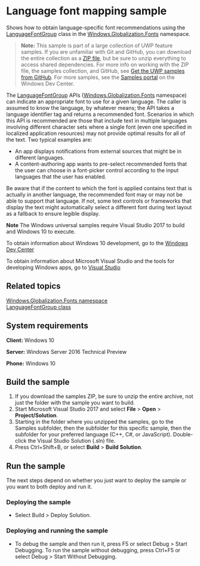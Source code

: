﻿<!---
  category: GlobalizationAndLocalization
  samplefwlink: http://go.microsoft.com/fwlink/p/?LinkId=620559
--->

# Language font mapping sample

Shows how to obtain language-specific font recommendations using the [LanguageFontGroup](http://msdn.microsoft.com/library/windows/apps/br206865) 
class in the [Windows.Globalization.Fonts](http://msdn.microsoft.com/library/windows/apps/br206881) namespace.

> **Note:** This sample is part of a large collection of UWP feature samples. 
> If you are unfamiliar with Git and GitHub, you can download the entire collection as a 
> [ZIP file](https://github.com/Microsoft/Windows-universal-samples/archive/master.zip), but be 
> sure to unzip everything to access shared dependencies. For more info on working with the ZIP file, 
> the samples collection, and GitHub, see [Get the UWP samples from GitHub](https://aka.ms/ovu2uq). 
> For more samples, see the [Samples portal](https://aka.ms/winsamples) on the Windows Dev Center. 

The [LanguageFontGroup](http://msdn.microsoft.com/library/windows/apps/br206865) APIs 
([Windows.Globalization.Fonts](http://msdn.microsoft.com/library/windows/apps/br206881) namespace) can indicate an appropriate font to use for a given language. 
The caller is assumed to know the language, by whatever means; the API takes a language identifier tag and returns a recommended font. 
Scenarios in which this API is recommended are those that include text in multiple languages involving different character sets where a single font 
(even one specified in localized application resources) may not provide optimal results for all of the text. Two typical examples are:

-   An app displays notifications from external sources that might be in different languages.
-   A content-authoring app wants to pre-select recommended fonts that the user can choose in a font-picker control according to the input languages that the user has enabled.

Be aware that if the content to which the font is applied contains text that is actually in another language, the recommended font may or may not be able to support that language. If not, some text controls or frameworks that display the text might automatically select a different font during text layout as a fallback to ensure legible display.

**Note** The Windows universal samples require Visual Studio 2017 to build and Windows 10 to execute.
 
To obtain information about Windows 10 development, go to the [Windows Dev Center](http://go.microsoft.com/fwlink/?LinkID=532421)

To obtain information about Microsoft Visual Studio and the tools for developing Windows apps, go to [Visual Studio](http://go.microsoft.com/fwlink/?LinkID=532422)

## Related topics

[Windows.Globalization.Fonts namespace](http://msdn.microsoft.com/library/windows/apps/br206881)  
[LanguageFontGroup class](http://msdn.microsoft.com/library/windows/apps/br206865)  

## System requirements

**Client:** Windows 10

**Server:** Windows Server 2016 Technical Preview

**Phone:** Windows 10

## Build the sample

1. If you download the samples ZIP, be sure to unzip the entire archive, not just the folder with the sample you want to build. 
2. Start Microsoft Visual Studio 2017 and select **File** \> **Open** \> **Project/Solution**.
3. Starting in the folder where you unzipped the samples, go to the Samples subfolder, then the subfolder for this specific sample, then the subfolder for your preferred language (C++, C#, or JavaScript). Double-click the Visual Studio Solution (.sln) file.
4. Press Ctrl+Shift+B, or select **Build** \> **Build Solution**.

## Run the sample

The next steps depend on whether you just want to deploy the sample or you want to both deploy and run it.

### Deploying the sample

- Select Build > Deploy Solution. 

### Deploying and running the sample

- To debug the sample and then run it, press F5 or select Debug >  Start Debugging. To run the sample without debugging, press Ctrl+F5 or select Debug > Start Without Debugging. 

